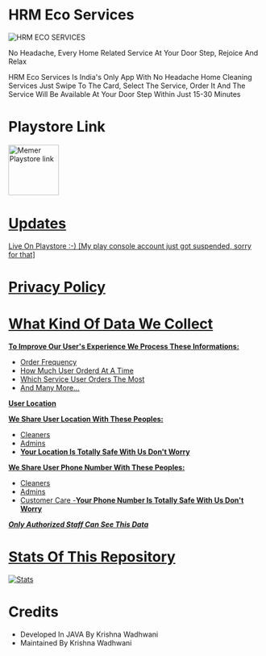# HRM Eco Services

![HRM ECO SERVICES](https://user-images.githubusercontent.com/61587047/147758558-bf6792d5-4c96-40e6-bb9e-baae62f63c6e.jpg)

No Headache, Every Home Related Service At Your Door Step, Rejoice And Relax

HRM Eco Services Is India's Only App With No Headache Home Cleaning Services Just Swipe To The Card, Select The Service, Order It And The Service Will Be Available At Your Door Step Within Just 15-30 Minutes

# Playstore Link

<a href="https://play.google.com/store/apps/details?id=com.eco.hrmecoservices">
<img alt="Memer Playstore link" height = 100 src="https://user-images.githubusercontent.com/61587047/124344330-07d50600-dbef-11eb-8efe-88bb170f49af.png">

# Updates

Live On Playstore :-) [My play console account just got suspended, sorry for that]

# Privacy Policy

# What Kind Of Data We Collect
<b>To Improve Our User's Experience We Process These Informations:</b>
- Order Frequency
- How Much User Orderd At A Time
- Which Service User Orders The Most
- And Many More...

<b>User Location</b>

<b>We Share User Location With These Peoples:</b>
- Cleaners
- Admins
- <b>Your Location Is Totally Safe With Us Don't Worry</b>

<b>We Share User Phone Number With These Peoples:</b>
- Cleaners
- Admins
- Customer Care
-<b>Your Phone Number Is Totally Safe With Us Don't Worry</b> 

***Only Authorized Staff Can See This Data***

# Stats Of This Repository

[![Stats](https://github-readme-stats.vercel.app/api/pin/?username=KrishnaWadhwani&repo=HRM-Eco-Services&theme=dracula)](https://github.com/KrishnaWadhwani)

# Credits

 - Developed In JAVA By Krishna Wadhwani
 - Maintained By Krishna Wadhwani

